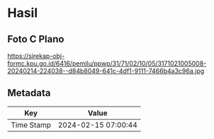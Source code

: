 # Hasil

## Foto C Plano

https://sirekap-obj-formc.kpu.go.id/6416/pemilu/ppwp/31/71/02/10/05/3171021005008-20240214-224038--d84b8049-641c-4df1-9111-7466b4a3c96a.jpg


## Metadata

| Key        | Value               |
| ---------- | ------------------- |
| Time Stamp | 2024-02-15 07:00:44 |



